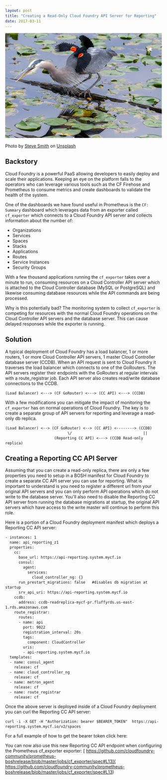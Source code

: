 ```yaml
---
layout: post
title: "Creating a Read-Only Cloud Foundry API Server for Reporting"
date: 2017-03-11
---
```


![map](https://raw.githubusercontent.com/cweibel/ghost_blog_pics/master/steve-smith-zIpjYcKsqbI-unsplash.jpg)



Photo by [Steve Smith](https://unsplash.com/@varrak?utm_source=unsplash&utm_medium=referral&utm_content=creditCopyText) on [Unsplash](https://unsplash.com/s/photos/uri?utm_source=unsplash&utm_medium=referral&utm_content=creditCopyText)


## Backstory

Cloud Foundry is a powerful PaaS allowing developers to easily deploy and scale their applications. Keeping an eye on the platform falls to the operators who can leverage various tools such as the CF Firehose and Prometheus to consume metrics and create dashboards to validate the health of the system.

One of the dashboards we have found useful in Prometheus is the `CF: Summary` dashboard which leverages data from an exporter called `cf_exporter` which connects to a Cloud Foundry API server and collects information about the number of:

 - Organizations
 - Services
 - Spaces
 - Stacks
 - Applications
 - Routes
 - Service Instances
 - Security Groups

 
With a few thousand applications running the `cf_exporter` takes over a minute to run, consuming resources on a Cloud Controller API server which is attached to the Cloud Controller database (MySQL or PostgreSQL) and likewise consuming database resources while the API commands are being processed.

Why is this potentially bad? The monitoring system to collect `cf_exporter` is competing for resources with the normal Cloud Foundry operations on the Cloud Controller API servers and the database server. This can cause delayed responses while the exporter is running.

## Solution

A typical deployment of Cloud Foundry has a load balancer, 1 or more routers, 1 or more Cloud Controller API servers, 1 master Cloud Controller database server (CCDB). When an API request is sent to Cloud Foundry it traverses the load balancer which connects to one of the GoRouters. The API servers register their endpoints with the GoRouters at regular intervals with a route_registrar job. Each API server also creates read/write database connections to the CCDB.

```
(Load Balancer) <---> (CF GoRouter) <---> (CC API) <---> (CCDB) 
```

With a few modifications you can mitigate the impact of monitoring the `cf_exporter` has on normal operations of Cloud Foundry. The key is to create a separate group of API servers for reporting and leverage a read-only db replica.

```
(Load Balancer) <--> (CF GoRouter) <--> (CC API) <--------> (CCDB) 
                            \/                                ||
                      (Reporting CC API) <---> (CCDB Read-only replica)
```

## Creating a Reporting CC API Server

Assuming that you can create a read-only replica, there are only a few properties you need to setup in a BOSH manifest for Cloud Foundry to create a separate CC API server you can use for reporting. What is important to understand is you need to register a different url from your original API servers and you can only perform API operations which do not write to the database server. You'll also need to disable the Reporting CC API server from running the database migrations at startup, the original API servers which have access to the write master will continue to perform this role.

Here is a portion of a Cloud Foundry deployment manifest which deploys a Reporting CC API server:

```
- instances: 1
  name: api_reporting_z1
  properties:
    cc:
      base_url: https://api-reporting.system.mycf.io
      consul:
        agent:
          services:
            cloud_controller_ng: {}
      run_prestart_migrations: false   #disables db migration at startup
      srv_api_uri: https://api-reporting.system.mycf.io
    ccdb:
      address: ccdb-readreplica-mycf-pr.fluffyrds.us-east-1.rds.amazonaws.com
    route_registrar:
      routes:
      - name: api
        port: 9022
        registration_interval: 20s
        tags:
          component: CloudController
        uris:
        - api-reporting.system.mycf.io
  templates:
  - name: consul_agent
    release: cf
  - name: cloud_controller_ng
    release: cf
  - name: metron_agent
    release: cf
  - name: route_registrar
    release: cf
```

Once the above server is deployed inside of a Cloud Foundry deployment you can curl the Reporting CC API server:

```
curl -i -X GET -H "Authorization: bearer $BEARER_TOKEN"  https://api-reporting.system.mycf.io/v2/spaces
```

For a full example of how to get the bearer token click here: 


You can now also use this new Reporting CC API endpoint when configuring the Prometheus cf_exporter exporter: [ https://github.com/cloudfoundry-community/prometheus-boshrelease/blob/master/jobs/cf_exporter/spec#L13]( https://github.com/cloudfoundry-community/prometheus-boshrelease/blob/master/jobs/cf_exporter/spec#L13)